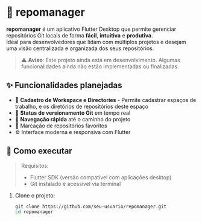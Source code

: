 # 🧰 repomanager

**repomanager** é um aplicativo Flutter Desktop que permite gerenciar repositórios Git locais de forma **fácil**, **intuitiva** e **produtiva**.  
Ideal para desenvolvedores que lidam com múltiplos projetos e desejam uma visão centralizada e organizada dos seus repositórios.

> ⚠️ **Aviso**: Este projeto ainda está em desenvolvimento. Algumas funcionalidades ainda não estão implementadas ou finalizadas.

## ✨ Funcionalidades planejadas

- 📂 **Cadastro de Workspace e Directories** - Permite cadastrar espaços de trabalho, e os diretórios de repositórios deste espaço
- 🔄 **Status de versionamento Git** em tempo real
- 🧭 **Navegação rápida** até o caminho do projeto
- 📌 Marcação de repositórios favoritos
- ⚙️ Interface moderna e responsiva com Flutter

## 🚀 Como executar

> Requisitos:
> - Flutter SDK (versão compatível com aplicações desktop)
> - Git instalado e acessível via terminal

1. Clone o projeto:
   ```bash
   git clone https://github.com/seu-usuario/repomanager.git
   cd repomanager
